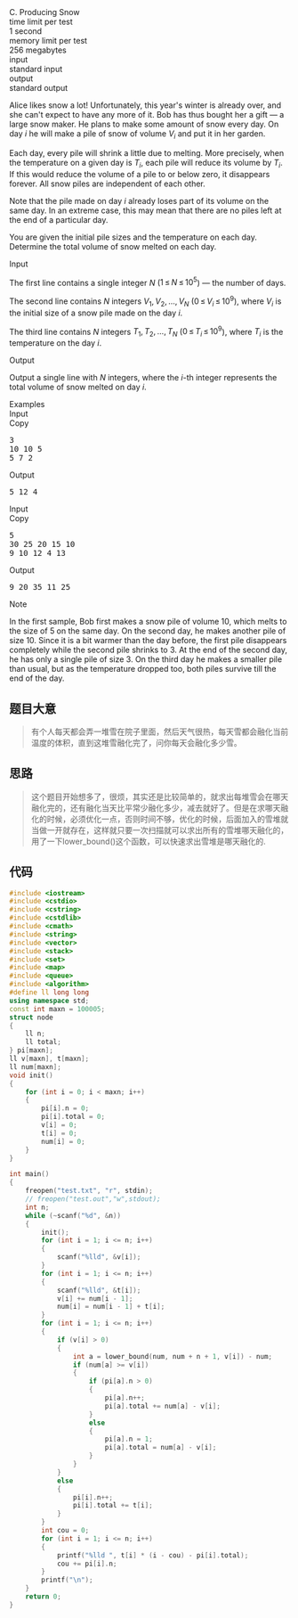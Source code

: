 <div class="problemindexholder" problemindex="C">
        <div class="ttypography"><div class="problem-statement"><div class="header"><div class="title">C. Producing Snow</div><div class="time-limit"><div class="property-title">time limit per test</div>1 second</div><div class="memory-limit"><div class="property-title">memory limit per test</div>256 megabytes</div><div class="input-file"><div class="property-title">input</div>standard input</div><div class="output-file"><div class="property-title">output</div>standard output</div></div><div><p>Alice likes snow a lot! Unfortunately, this year's winter is already over, and she can't expect to have any more of it. Bob has thus bought her a gift&nbsp;— a large snow maker. He plans to make some amount of snow every day. On day <span class="tex-span"><i>i</i></span> he will make a pile of snow of volume <span class="tex-span"><i>V</i><sub class="lower-index"><i>i</i></sub></span> and put it in her garden.</p><p>Each day, every pile will shrink a little due to melting. More precisely, when the temperature on a given day is <span class="tex-span"><i>T</i><sub class="lower-index"><i>i</i></sub></span>, each pile will reduce its volume by <span class="tex-span"><i>T</i><sub class="lower-index"><i>i</i></sub></span>. If this would reduce the volume of a pile to or below zero, it disappears forever. All snow piles are independent of each other. </p><p>Note that the pile made on day <span class="tex-span"><i>i</i></span> already loses part of its volume on the same day. In an extreme case, this may mean that there are no piles left at the end of a particular day.</p><p>You are given the initial pile sizes and the temperature on each day. Determine the total volume of snow melted on each day. </p></div><div class="input-specification"><div class="section-title">Input</div><p>The first line contains a single integer <span class="tex-span"><i>N</i></span> (<span class="tex-span">1 ≤ <i>N</i> ≤ 10<sup class="upper-index">5</sup></span>)&nbsp;— the number of days. </p><p>The second line contains <span class="tex-span"><i>N</i></span> integers <span class="tex-span"><i>V</i><sub class="lower-index">1</sub>, <i>V</i><sub class="lower-index">2</sub>, ..., <i>V</i><sub class="lower-index"><i>N</i></sub></span> (<span class="tex-span">0 ≤ <i>V</i><sub class="lower-index"><i>i</i></sub> ≤ 10<sup class="upper-index">9</sup></span>), where <span class="tex-span"><i>V</i><sub class="lower-index"><i>i</i></sub></span> is the initial size of a snow pile made on the day <span class="tex-span"><i>i</i></span>.</p><p>The third line contains <span class="tex-span"><i>N</i></span> integers <span class="tex-span"><i>T</i><sub class="lower-index">1</sub>, <i>T</i><sub class="lower-index">2</sub>, ..., <i>T</i><sub class="lower-index"><i>N</i></sub></span> (<span class="tex-span">0 ≤ <i>T</i><sub class="lower-index"><i>i</i></sub> ≤ 10<sup class="upper-index">9</sup></span>), where <span class="tex-span"><i>T</i><sub class="lower-index"><i>i</i></sub></span> is the temperature on the day <span class="tex-span"><i>i</i></span>.</p></div><div class="output-specification"><div class="section-title">Output</div><p>Output a single line with <span class="tex-span"><i>N</i></span> integers, where the <span class="tex-span"><i>i</i></span>-th integer represents the total volume of snow melted on day <span class="tex-span"><i>i</i></span>.</p></div><div class="sample-tests"><div class="section-title">Examples</div><div class="sample-test"><div class="input"><div class="title">Input<div title="Copy" data-clipboard-target="#id005906420969080108" id="id0037274127438865157" class="input-copier">Copy</div></div><pre id="id005906420969080108">3<br>10 10 5<br>5 7 2<br></pre></div><div class="output"><div class="title">Output</div><pre>5 12 4<br></pre></div><div class="input"><div class="title">Input<div title="Copy" data-clipboard-target="#id004773828458116902" id="id00178208938415497" class="input-copier">Copy</div></div><pre id="id004773828458116902">5<br>30 25 20 15 10<br>9 10 12 4 13<br></pre></div><div class="output"><div class="title">Output</div><pre>9 20 35 11 25<br></pre></div></div></div><div class="note"><div class="section-title">Note</div><p>In the first sample, Bob first makes a snow pile of volume 10, which melts to the size of 5 on the same day. On the second day, he makes another pile of size 10. Since it is a bit warmer than the day before, the first pile disappears completely while the second pile shrinks to 3. At the end of the second day, he has only a single pile of size 3. On the third day he makes a smaller pile than usual, but as the temperature dropped too, both piles survive till the end of the day.</p></div></div><p>  </p></div>
</div>

## 题目大意
> 有个人每天都会弄一堆雪在院子里面，然后天气很热，每天雪都会融化当前温度的体积，直到这堆雪融化完了，问你每天会融化多少雪。

## 思路
> 这个题目开始想多了，很烦，其实还是比较简单的，就求出每堆雪会在哪天融化完的，还有融化当天比平常少融化多少，减去就好了。但是在求哪天融化的时候，必须优化一点，否则时间不够，优化的时候，后面加入的雪堆就当做一开就存在，这样就只要一次扫描就可以求出所有的雪堆哪天融化的，用了一下lower_bound()这个函数，可以快速求出雪堆是哪天融化的.

## 代码
```cpp
#include <iostream>
#include <cstdio>
#include <cstring>
#include <cstdlib>
#include <cmath>
#include <string>
#include <vector>
#include <stack>
#include <set>
#include <map>
#include <queue>
#include <algorithm>
#define ll long long
using namespace std;
const int maxn = 100005;
struct node
{
	ll n;
	ll total;
} pi[maxn];
ll v[maxn], t[maxn];
ll num[maxn];
void init()
{
	for (int i = 0; i < maxn; i++)
	{
		pi[i].n = 0;
		pi[i].total = 0;
		v[i] = 0;
		t[i] = 0;
		num[i] = 0;
	}
}

int main()
{
	freopen("test.txt", "r", stdin);
	// freopen("test.out","w",stdout);
	int n;
	while (~scanf("%d", &n))
	{
		init();
		for (int i = 1; i <= n; i++)
		{
			scanf("%lld", &v[i]);
		}
		for (int i = 1; i <= n; i++)
		{
			scanf("%lld", &t[i]);
			v[i] += num[i - 1];
			num[i] = num[i - 1] + t[i];
		}
		for (int i = 1; i <= n; i++)
		{
			if (v[i] > 0)
			{
				int a = lower_bound(num, num + n + 1, v[i]) - num;
				if (num[a] >= v[i])
				{
					if (pi[a].n > 0)
					{
						pi[a].n++;
						pi[a].total += num[a] - v[i];
					}
					else
					{
						pi[a].n = 1;
						pi[a].total = num[a] - v[i];
					}
				}
			}
			else
			{
				pi[i].n++;
				pi[i].total += t[i];
			}
		}
		int cou = 0;
		for (int i = 1; i <= n; i++)
		{
			printf("%lld ", t[i] * (i - cou) - pi[i].total);
			cou += pi[i].n;
		}
		printf("\n");
	}
	return 0;
}
```